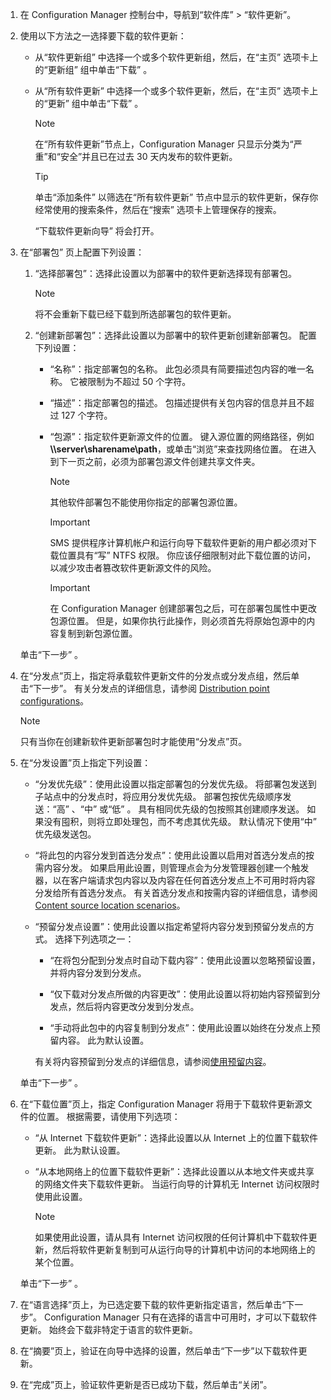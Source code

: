 1.  在 Configuration Manager 控制台中，导航到“软件库” > “软件更新”。  

2.  使用以下方法之一选择要下载的软件更新：  

    -   从“软件更新组” 中选择一个或多个软件更新组，然后，在“主页”  选项卡上的“更新组”  组中单击“下载” 。  

    -   从“所有软件更新” 中选择一个或多个软件更新，然后，在“主页”  选项卡上的“更新”  组中单击“下载” 。  

        > [!NOTE]  
        >  在“所有软件更新”节点上，Configuration Manager 只显示分类为“严重”和“安全”并且已在过去 30 天内发布的软件更新。  

        > [!TIP]  
        >  单击“添加条件”  以筛选在“所有软件更新”  节点中显示的软件更新，保存你经常使用的搜索条件，然后在“搜索”  选项卡上管理保存的搜索。  

         “下载软件更新向导”  将会打开。  

3.  在“部署包”  页上配置下列设置：  

    1.  “选择部署包”：选择此设置以为部署中的软件更新选择现有部署包。  

        > [!NOTE]  
        >  将不会重新下载已经下载到所选部署包的软件更新。  

    2.  “创建新部署包”：选择此设置以为部署中的软件更新创建新部署包。 配置下列设置：  

        -   “名称”：指定部署包的名称。 此包必须具有简要描述包内容的唯一名称。  它被限制为不超过 50 个字符。  

        -   “描述”：指定部署包的描述。 包描述提供有关包内容的信息并且不超过 127 个字符。  

        -   “包源”：指定软件更新源文件的位置。 键入源位置的网络路径，例如 **\\\server\sharename\path**，或单击“浏览”来查找网络位置。 在进入到下一页之前，必须为部署包源文件创建共享文件夹。  

            > [!NOTE]  
            >  其他软件部署包不能使用你指定的部署包源位置。  

            > [!IMPORTANT]  
            >  SMS 提供程序计算机帐户和运行向导下载软件更新的用户都必须对下载位置具有“写”  NTFS 权限。 你应该仔细限制对此下载位置的访问，以减少攻击者篡改软件更新源文件的风险。  

            > [!IMPORTANT]  
            >  在 Configuration Manager 创建部署包之后，可在部署包属性中更改包源位置。 但是，如果你执行此操作，则必须首先将原始包源中的内容复制到新包源位置。  

     单击“下一步” 。  

4.  在“分发点”页上，指定将承载软件更新文件的分发点或分发点组，然后单击“下一步”。 有关分发点的详细信息，请参阅 [Distribution point configurations](../../core/servers/deploy/configure/install-and-configure-distribution-points.md#bkmk_configs)。  

    > [!NOTE]  
    >  只有当你在创建新软件更新部署包时才能使用“分发点”页。  

6.  在“分发设置”页上指定下列设置：  

    -   “分发优先级”：使用此设置以指定部署包的分发优先级。 将部署包发送到子站点中的分发点时，将应用分发优先级。 部署包按优先级顺序发送：“高” 、“中” 或“低” 。 具有相同优先级的包按照其创建顺序发送。 如果没有囤积，则将立即处理包，而不考虑其优先级。 默认情况下使用“中”  优先级发送包。  

    -   “将此包的内容分发到首选分发点”：使用此设置以启用对首选分发点的按需内容分发。 如果启用此设置，则管理点会为分发管理器创建一个触发器，以在客户端请求包内容以及内容在任何首选分发点上不可用时将内容分发给所有首选分发点。 有关首选分发点和按需内容的详细信息，请参阅 [Content source location scenarios](../../core/plan-design/hierarchy/content-source-location-scenarios.md)。  

    -   “预留分发点设置”：使用此设置以指定希望将内容分发到预留分发点的方式。 选择下列选项之一：  

        -   “在将包分配到分发点时自动下载内容”：使用此设置以忽略预留设置，并将内容分发到分发点。  

        -   “仅下载对分发点所做的内容更改”：使用此设置以将初始内容预留到分发点，然后将内容更改分发到分发点。  

        -   “手动将此包中的内容复制到分发点”：使用此设置以始终在分发点上预留内容。 此为默认设置。  

         有关将内容预留到分发点的详细信息，请参阅[使用预留内容](../../core/servers/deploy/configure/deploy-and-manage-content.md#bkmk_prestage)。  

     单击“下一步” 。  

6.  在“下载位置”页上，指定 Configuration Manager 将用于下载软件更新源文件的位置。 根据需要，请使用下列选项：  

    -   “从 Internet 下载软件更新”：选择此设置以从 Internet 上的位置下载软件更新。 此为默认设置。  

    -   “从本地网络上的位置下载软件更新”：选择此设置以从本地文件夹或共享的网络文件夹下载软件更新。 当运行向导的计算机无 Internet 访问权限时使用此设置。  

        > [!NOTE]  
        >  如果使用此设置，请从具有 Internet 访问权限的任何计算机中下载软件更新，然后将软件更新复制到可从运行向导的计算机中访问的本地网络上的某个位置。  

     单击“下一步” 。  

7.  在“语言选择”页上，为已选定要下载的软件更新指定语言，然后单击“下一步”。 Configuration Manager 只有在选择的语言中可用时，才可以下载软件更新。 始终会下载非特定于语言的软件更新。  

8. 在“摘要”页上，验证在向导中选择的设置，然后单击“下一步”以下载软件更新。  

9. 在“完成”页上，验证软件更新是否已成功下载，然后单击“关闭”。  


<!--HONumber=Jan17_HO4-->


